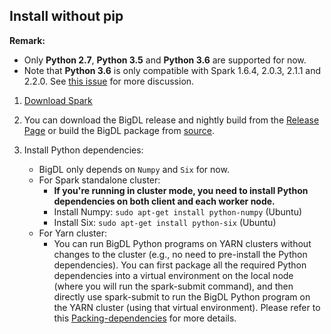 ## **Install without pip**
**Remark:**
- Only __Python 2.7__, __Python 3.5__ and __Python 3.6__ are supported for now.
- Note that __Python 3.6__ is only compatible with Spark 1.6.4, 2.0.3, 2.1.1 and 2.2.0. See [this issue](https://issues.apache.org/jira/browse/SPARK-19019) for more discussion.

1. [Download Spark](https://spark.apache.org/downloads.html)

2. You can download the BigDL release and nightly build from the [Release Page](../release-download.md)
  or build the BigDL package from [source](../ScalaUserGuide/install-build-src.md).

3. Install Python dependencies:
    * BigDL only depends on `Numpy` and `Six` for now.
    * For Spark standalone cluster:
        * __If you're running in cluster mode, you need to install Python dependencies on both client and each worker node.__
        * Install Numpy: 
       ```sudo apt-get install python-numpy``` (Ubuntu)
        * Install Six: 
       ```sudo apt-get install python-six``` (Ubuntu)
    * For Yarn cluster:
        - You can run BigDL Python programs on YARN clusters without changes to the cluster (e.g., no need to pre-install the Python dependencies). You can first package all the required Python dependencies into a virtual environment on the local node (where you will run the spark-submit command), and then directly use spark-submit to run the BigDL Python program on the YARN cluster (using that virtual environment). Please refer to this [Packing-dependencies](https://github.com/intel-analytics/BigDL/tree/master/pyspark/python_package) for more details.
   
